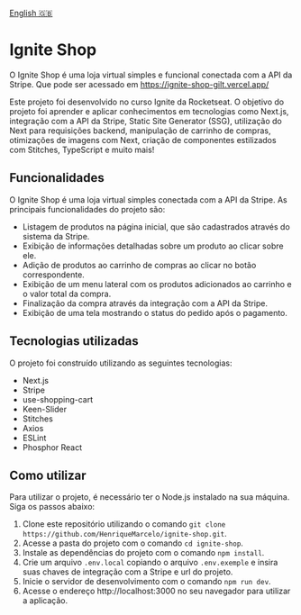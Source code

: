 [English 🇬🇧](README.md)

# Ignite Shop

O Ignite Shop é uma loja virtual simples e funcional conectada com a API da Stripe. Que pode ser acessado em https://ignite-shop-gilt.vercel.app/

Este projeto foi desenvolvido no curso Ignite da Rocketseat. O objetivo do projeto foi aprender e aplicar conhecimentos em tecnologias como Next.js, integração com a API da Stripe, Static Site Generator (SSG), utilização do Next para requisições backend, manipulação de carrinho de compras, otimizações de imagens com Next, criação de componentes estilizados com Stitches, TypeScript e muito mais!

## Funcionalidades

O Ignite Shop é uma loja virtual simples conectada com a API da Stripe. As principais funcionalidades do projeto são:

- Listagem de produtos na página inicial, que são cadastrados através do sistema da Stripe.
- Exibição de informações detalhadas sobre um produto ao clicar sobre ele.
- Adição de produtos ao carrinho de compras ao clicar no botão correspondente.
- Exibição de um menu lateral com os produtos adicionados ao carrinho e o valor total da compra.
- Finalização da compra através da integração com a API da Stripe.
- Exibição de uma tela mostrando o status do pedido após o pagamento.

## Tecnologias utilizadas

O projeto foi construído utilizando as seguintes tecnologias:

- Next.js
- Stripe
- use-shopping-cart
- Keen-Slider
- Stitches
- Axios
- ESLint
- Phosphor React

## Como utilizar

Para utilizar o projeto, é necessário ter o Node.js instalado na sua máquina. Siga os passos abaixo:

1. Clone este repositório utilizando o comando `git clone https://github.com/HenriqueMarcelo/ignite-shop.git`.
2. Acesse a pasta do projeto com o comando `cd ignite-shop`.
3. Instale as dependências do projeto com o comando `npm install`.
4. Crie um arquivo `.env.local` copiando o arquivo `.env.exemple` e insira suas chaves de integração com a Stripe e url do projeto.
5. Inicie o servidor de desenvolvimento com o comando `npm run dev`.
6. Acesse o endereço http://localhost:3000 no seu navegador para utilizar a aplicação.
